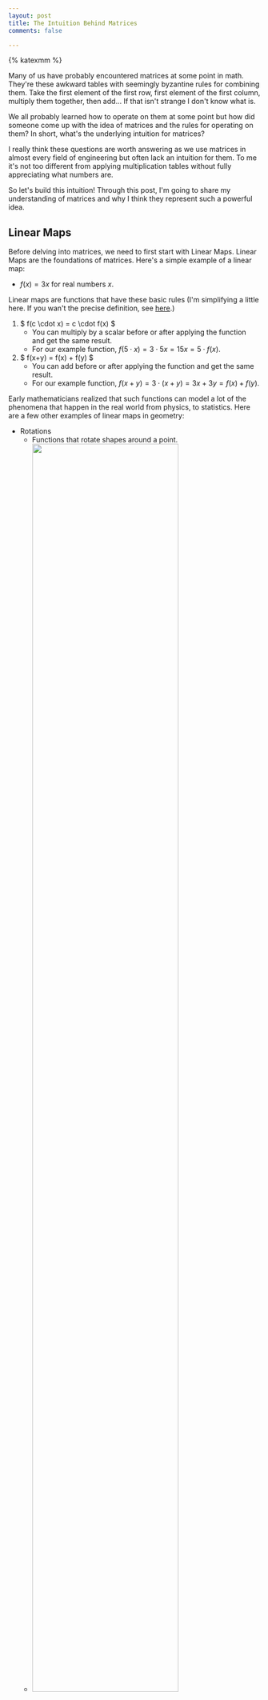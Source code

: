 ```yaml
---
layout: post
title: The Intuition Behind Matrices
comments: false

---
```

{% katexmm %}

Many of us have probably encountered matrices at some point in math. They're these awkward tables with seemingly byzantine rules for combining them. Take the first element of the first row, first element of the first column, multiply them together, then add... If that isn't strange I don't know what is.

 We all probably learned how to operate on them at some point but how did someone come up with the idea of matrices and the rules for operating on them? In short, what's the underlying intuition for matrices?

I really think these questions are worth answering as we use matrices in almost every field of engineering but often lack an intuition for them. To me it's not too different from applying multiplication tables without fully appreciating what numbers are.

So let's build this intuition! Through this post, I'm going to share my understanding of matrices and why I think they represent such a powerful idea.

## Linear Maps

Before delving into matrices, we need to first start with Linear Maps. Linear Maps are the foundations of matrices. Here's a simple example of a linear map:

* $f(x) = 3x$ for real numbers $x$.

Linear maps are functions that have these basic rules (I'm simplifying a little here. If you wan't the precise definition, see [here](https://en.wikipedia.org/wiki/Linear_map).) 

1. $ f(c \cdot x) = c \cdot f(x) $
   * You can multiply by a scalar before or after applying the function and get the same result.
   * For our example function, $f(5\cdot x) = 3 \cdot 5x = 15x = 5 \cdot f(x)$.
2. $ f(x+y) = f(x) + f(y) $
   * You can add before or after applying the function and get the same result.
   * For our example function, $f(x + y) = 3 \cdot (x + y) = 3x + 3y = f(x) + f(y)$.

Early mathematicians realized that such functions can model a lot of the phenomena that happen in the real world from physics, to statistics. Here are a few other examples of linear maps in geometry:
* Rotations
   * Functions that rotate shapes around a point.
   * <img src="https://upload.wikimedia.org/wikipedia/commons/thumb/8/87/Rotation_illustration2.svg/1920px-Rotation_illustration2.svg.png" width="80%"/>
* Scalings
   * Functions that takes a 2d image and scale their width and/or height.
   * ![scaling example](https://developer.apple.com/library/archive/documentation/Cocoa/Conceptual/CocoaDrawingGuide/Art/scaling_2x.png)

## Representing Functions
So we now know what linear maps are and we've seen how they represent many physical phenomena - but how can we represent them? Taking a step back, how do we represent functions in general?

One way is to simply have a table that takes every input and displays its output. For instance, for a function $f$ we could write:

|  $x$  |  $f(x)$ |
:----:|:------:
|  1  |  2  |
|  2  |  4  |
|  3  |  6  |

But this can much more easily be written as $f(x) = 2x$. This representation, a polynomial, is powerful. How? For example let's say I have another function $g(x) = 10x$. Imagine someone asks me, “what happens if I apply $f$, followed by $g$?"

Before I had this representation, I would have had to make a full table where I write out f(x), and then apply g(x) on it per input like below:

|  $x$  |  $f(x)$ |  $g(f(x))$ |
:----:|:---:|:------------:|
|  1  |  2  |      20    |
|  2  |  4  |      40    |
|  3  |  6  |      60    |

But now that we have a the polynomial representation, we can just do
$$g(x) = 10x$$
$$g(f(x)) = 10\cdot f(x)$$
$$g(f(x)) = 10\cdot 2x$$
$$g(f(x)) = 20x$$

In a few simple steps, we could immediately figure out $g(f(x))$. The same is true of $g(x) + f(x)$ etc.

In short, the right representation allows us to understand, combine, and process functions in extremely powerful ways.

### Representing Linear Maps

Returning to linear maps, how can we easily represent them equally succinctly?

#### 1-Dimension

Let's start with linear maps that take in real numbers and return real numbers (all in 1 dimension - the real line).

<p class='image-block'>
<img src="https://upload.wikimedia.org/wikipedia/commons/2/2b/Real_number_line_for_Algebra_book.svg">
Let's start with linear maps that take inputs on the real line and return outputs on the real line
</p>

These linear transforms can always be written simply as $f(x) = mx$ for some $m$. Pretty simple!

#### 2-Dimensions

But what about in 2 dimensions (i.e. the input is a vector such as $\textcolor{blue}{\begin{bmatrix}
1 \\ 0 \end{bmatrix}}$)?

<p class='image-block'>
<img src="https://i.stack.imgur.com/TKyga.png"/>
Now, let's focus on linear maps that operate on 2d vectors.
</p>


Let's take a new function $f(x)$.
Let’s just start by describing what the function does to two of the most basic vectors $\textcolor{blue}{\begin{bmatrix} 1 \\ 0 \end{bmatrix}}$ and $\textcolor{#228B22}{\begin{bmatrix} 0 \\ 1 \end{bmatrix}}$.

We define:

$$f(\textcolor{blue}{\begin{bmatrix}1 \\0\end{bmatrix}}) = \begin{bmatrix} 3 \\ 0\end{bmatrix}$$
$$f(\textcolor{#228B22}{\begin{bmatrix}0 \\1\end{bmatrix}}) = \begin{bmatrix}0 \\5\end{bmatrix}$$

Based on this, can we figure out $f\begin{bmatrix}
\textcolor{blue}{10} \\
\textcolor{#228B22}{9}\end{bmatrix}$ is? Amazingly, yes!

------

The below diagram is going to show our approach visually:

<p class='image-block'>
<img src="/public/images/vector_img.png"/>
We will decompose $\begin{bmatrix} \textcolor{blue}{10} \\ \textcolor{#228B22}{9}\end{bmatrix}$ into a combination of $\textcolor{blue}{\begin{bmatrix} 1 \\ 0\end{bmatrix}})$ and $\textcolor{#228B22}{\begin{bmatrix} 0 \\1\end{bmatrix})}$ (the two vectors which we know the value of $f$ for).
</p>

More precisely, here's how we find the final value: 

$$f(\begin{bmatrix} \textcolor{blue}{10} \\ \textcolor{#228B22}{9}\end{bmatrix}) = f(\begin{bmatrix} \textcolor{blue}{10} \\ 0\end{bmatrix}) + f(\begin{bmatrix} 0 \\ \textcolor{#228B22}{9}\end{bmatrix})$$

$$ = 10 \cdot f( \textcolor{blue}{\begin{bmatrix}1 \\0\end{bmatrix})} + 9 \cdot f(\textcolor{#228B22}{\begin{bmatrix} 0 \\ 1 \end{bmatrix})}$$
$$ = 10 \cdot \textcolor{blue}{\begin{bmatrix} 3 \\ 0 \end{bmatrix}} + 9\cdot \textcolor{#228B22}{\begin{bmatrix} 0 \\ 5 \end{bmatrix}}$$
$$ = \textcolor{blue}{\begin{bmatrix} 30 \\ 0 \end{bmatrix}} + \textcolor{#228B22}{\begin{bmatrix} 0 \\ 45 \end{bmatrix}}$$
$$ = \begin{bmatrix}
30 \\
45
\end{bmatrix}$$


So we're able to find $f(\begin{bmatrix}\textcolor{blue}{10} \\ \textcolor{#228B22}{9}\end{bmatrix})$ by just knowing $f(\textcolor{blue}{\begin{bmatrix} 1 \\ 0\end{bmatrix})}$ and $f(\textcolor{#228B22}{\begin{bmatrix} 0 \\ 1\end{bmatrix}})$.

**In fact this is true more generally - we can represent the function entirely by what it does to the vectors $\textcolor{blue}{\begin{bmatrix}1 \\0\end{bmatrix}}$ and $\textcolor{#228B22}{\begin{bmatrix}0 \\1 \end{bmatrix}}$ and use that to find all potential outputs!**


### Matrices

So is there a way I can quickly say what a linear function does to $\textcolor{blue}{\begin{bmatrix}
1 \\
0
\end{bmatrix}}$ and 
$\textcolor{#228B22}{\begin{bmatrix}
0 \\
1
\end{bmatrix}}$?

Yes! A simple 2x2 matrix!


$f(x)$ (as we defined it in the previous section) can be represented by the notation
$$\begin{bmatrix} f(\textcolor{blue}{\begin{bmatrix} 1 \\ 0 \end{bmatrix}}) & f(\textcolor{#228B22}{\begin{bmatrix} 0 \\ 1 \end{bmatrix}}) \end{bmatrix}$$
$$ = \begin{bmatrix} \textcolor{blue}{3} & \textcolor{#228B22}{0} \\ \textcolor{blue}{0} & \textcolor{#228B22}{5} \end{bmatrix} $$

This is extremely cool - we can describe the entire function and how it operates on an infinite number of points by a little 4 value table.


So just like whenever you see $f(x) = 2x + 3$, you immediately know you’re dealing with a function, **when you see a matrix, know that you are dealing with a linear function**.

### Applying the Function
Ok so we know we can represent a linear function as a matrix - but how do we apply this function on an input?

Specifically, say I have the same function $f$ which we described by the matrix $F =  \begin{bmatrix} \textcolor{blue}{3} & \textcolor{#228B22}{0} \\ \textcolor{blue}{0} & \textcolor{#228B22}{5} \end{bmatrix} $. I want to apply this function on the vector $ \begin{bmatrix} \textcolor{blue}{x} \\ \textcolor{#228B22}{y} \end{bmatrix} $. How do we do it?

------

Let’s start with what we know:

1. The first column of the matrix tells us $f(\textcolor{blue}{\begin{bmatrix} 1 \\ 0 \end{bmatrix}})$ .
2. the second column tells us $f(\textcolor{#228B22}{\begin{bmatrix} 0 \\ 1 \end{bmatrix}})$.


To make use of that, let's break $\begin{bmatrix} \textcolor{blue}{x} \\ \textcolor{#228B22}{y} \end{bmatrix}$ into a combination of $\textcolor{blue}{\begin{bmatrix} 1 \\ 0 \end{bmatrix}}$ and $\textcolor{#228B22}{\begin{bmatrix}0 \\ 1 \end{bmatrix}}$.

$$\begin{bmatrix} \textcolor{blue}{x} \\ \textcolor{#228B22}{y} \end{bmatrix} = x \cdot \textcolor{blue}{\begin{bmatrix} 1 \\ 0 \end{bmatrix}} + y \cdot \textcolor{#228B22}{\begin{bmatrix} 0 \\ 1 \end{bmatrix}}$$

$$ f(\begin{bmatrix} \textcolor{blue}{x} \\ \textcolor{#228B22}{y} \end{bmatrix}) = f(x \cdot \textcolor{blue}{\begin{bmatrix} 1 \\ 0 \end{bmatrix}}) + y \cdot \textcolor{#228B22}{\begin{bmatrix} 0 \\ 1 \end{bmatrix}})$$

Thanks to the amazing properties of linear maps ($f(a+b) = f(a) + f(b)$), we can now simplify this to:

$$ = f(x \cdot \textcolor{blue}{\begin{bmatrix} 1 \\ 0 \end{bmatrix}}) + f(y \cdot \textcolor{#228B22}{\begin{bmatrix} 0 \\ 1 \end{bmatrix}})$$

And then using another property of linear maps ($f(c \cdot a) = c\cdot f(a)$),

$$ = x\cdot f(\textcolor{blue}{\begin{bmatrix} 1 \\ 0 \end{bmatrix}}) + y \cdot f(\textcolor{#228B22}{\begin{bmatrix} 0 \\ 1 \end{bmatrix}})$$

And now we apply the knowledge we have (from the columns of the matrix)!

$$ = x \cdot \textcolor{blue}{\begin{bmatrix} 3 \\ 0 \end{bmatrix}} + y\cdot \textcolor{#228B22}{\begin{bmatrix} 0 \\ 5 \end{bmatrix}}$$
$$f(\begin{bmatrix} \textcolor{blue}{x} \\ \textcolor{#228B22}{y} \end{bmatrix}) = \begin{bmatrix} 3x + 0y \\ 0x + 5y \end{bmatrix}$$

Does this look familiar? Because it is exactly what you would get by carrying out the matrix multiplication $\begin{bmatrix} \textcolor{blue}{3} & \textcolor{#228B22}{0} \\ \textcolor{blue}{0} & \textcolor{#228B22}{5} \end{bmatrix} \cdot \begin{bmatrix} \textcolor{blue}{x} \\ \textcolor{#228B22}{y} \end{bmatrix}$!

**The matrix multiplication rule is just a shorthand for applying a function on a vector!**

### Matrix Multiplication as Function Composition

Ok so we’ve seen that multiplying a 2x2 matrix by a vector is just applying the function on the vector. But what does matrix multiplication when we are multiplying two 2x2 matrices?

To answer this, we’re going to take a small detour. We know how to apply a function $f$ on an input vector $v$. What if I ask you to find the composition $h = g(f(v))$ where we know $f$ and $g$?


---------


Let’s work through this now:

1. Let $G$ be the matrix for the function $g$.
2. Let $F$ be the matrix for function $f$.


We want to find the matrix $H$ that represents the function $h = g(f(v))$.

This is going to be:

$$H = \begin{bmatrix} g(f(\textcolor{blue}{\begin{bmatrix} 1 \\ 0 \end{bmatrix}}) & g(f(\textcolor{#228B22}{\begin{bmatrix} 0 \\ 1 \end{bmatrix}})) \end{bmatrix}$$

Let $\textcolor{blue}{F_{col1}}$ be the first column of $F$ and let $\textcolor{#228B22}{F_{col2}}$ be the second column.

Then we can simplify to:

$$H = \begin{bmatrix} g(\textcolor{blue}{F_{col1}}) & g(\textcolor{#228B22}{F_{col2}}) \end{bmatrix} $$

So what’s $g(\textcolor{blue}{F_{col1}})$?

Well we just saw earlier that this is just $G \cdot \textcolor{blue}{F_{col1}}$. So we can now write:

$$H = \begin{bmatrix} G \cdot \textcolor{blue}{F_{col1}} & G \cdot \textcolor{#228B22}{F_{col2}} \end{bmatrix} $$

Seem familiar? Because it’s exactly what the formula for the 2x2 matrix multiplication $H = G\cdot F$! So $H$, the matrix representing $g(f(x))$, is just $G\cdot F$.

**Clearly, matrix multiplication can be thought of as function composition.**


### An Example of Function Composition

Let's work through a full example to see this function composition in action.

1. Let $f$ be our function as earlier (represented by the matrix $F = \begin{bmatrix}3 & 0 \\ 0 & 5\end{bmatrix}$).
2. Let $g$ be a function that rotates a vector 90º counter-clockwise.

-----

##### $g$ Composed With $f$
Let's work through $h = g \circ f$ applied on the vector $v = \begin{bmatrix} 2 \\ 1\end{bmatrix}$. We can use just the properties of $f$ and $g$ to figure out this result (see diagram below).

1. We start with $v$.
2. We know $f$ stretches its input by $3x$ in the x direction and by $5x$ in the y direction, leading to $f(v) = \begin{bmatrix} 6 \\ 5 \end{bmatrix}$.
3. We then just rotate the resulting matrix to $g(f(v)) = \begin{bmatrix} -5 \\ 6 \end{bmatrix}$.

<img src="/public/images/composition_steps.png" width="80%">

-----

##### $g$ Composed With $f$ Using Matrices

Do we get the same result when using function composition through matrices? To find out we need to first find the matrix representation of $g$.

-----

##### The Matrix representation of $g$

Let's as earlier start with just understanding $g$ on our two basic vectors $\textcolor{blue}{\begin{bmatrix}1 \\ 0\end{bmatrix}}$ and $\textcolor{#228B22}{\begin{bmatrix}0 \\ 1 \end{bmatrix}}$.


1. $\textcolor{blue}{\begin{bmatrix} 1 \\ 0\end{bmatrix}}$ turned 90º counterclockwise is $\begin{bmatrix}0 \\ 1\end{bmatrix}$.
<img src="/public/images/rotation_1_0.png" width="70%"/>

2. $\textcolor{#228B22}{\begin{bmatrix} 0 \\ 1\end{bmatrix}}$ turned 90º counterclockwise is $\begin{bmatrix}-1 \\ 0\end{bmatrix}$.
<img src="/public/images/rotation_0_1.png" width="70%"/>

Therefore, $G$, the matrix representation of $g$, is $G = \begin{bmatrix} \textcolor{blue}{0} & \textcolor{#228B22}{-1} \\ \textcolor{blue}{1} & \textcolor{#228B22}{0} \end{bmatrix}$.

##### Returning to $g$ composed with $f$ Using Matrices


1. The matrix for $g \circ f$ is $H = G \cdot F$.
2. $H = G \cdot F = \begin{bmatrix} 0 & -1 \\ 1 & 0 \end{bmatrix} \begin{bmatrix} 3 & 0 \\ 0 & 5 \end{bmatrix} = \begin{bmatrix} 0 & -5 \\ 3 & 0 \end{bmatrix}$
4. To apply $H$ on the vector $v$ we just do $H \cdot v$.
5. $H \cdot v = \begin{bmatrix} 0 & -5 \\ 3 & 0 \end{bmatrix} \begin{bmatrix} 2 \\ 1 \end{bmatrix}  = \begin{bmatrix} -5 \\ 6 \end{bmatrix}$.

This is exactly what we got when visually applying $g(f(v))$. So we were able to get the same result without having to apply each function one at a time - we were just able to use matrix multiplication to find out the final function and apply it directly. While this already saves us time, imagine how much time this would save if we had to compose 10 or 20 different functions!

-----

### Big Picture: Matrices Give Us Power

Remember how much power we gained by being able to represent a function as a polynomial? We were able to combine polynomials, compose them, multiply them - we now have all that same power for linear maps!

We can compose them (matrix multiplication), add them (matrix addition), and invert them (matrix inversion) all by following some simple rules.

A more sophisticated way of saying this is we have an algebra on these functions (just like we have an algebra on integers etc.). **This is what linear algebra broadly means - the ability to do combine and compose linear maps just as we combine and compose integers.**


### Looking Forward
So we’ve seen pretty clearly that matrices are just functions and that linear algebra is the study of combining linear maps.

Understanding this helps us perceive some of the key ideas of linear algebra in a new way. In the next post, we’re going to focus on eigenvectors and learn why they are so useful in playing with these functions.


{% endkatexmm %}
